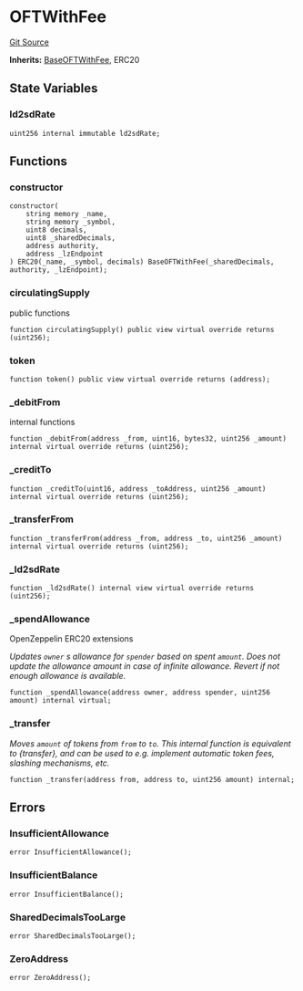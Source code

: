 # OFTWithFee
[Git Source](https://github.com/manifoldfinance/mevETH2/blob/b0e2069a5fc2dbba164002d348bd88f3539a53df/src/layerZero/oft/OFTWithFee.sol)

**Inherits:**
[BaseOFTWithFee](/src/layerZero/oft/BaseOFTWithFee.sol/abstract.BaseOFTWithFee.md), ERC20


## State Variables
### ld2sdRate

```solidity
uint256 internal immutable ld2sdRate;
```


## Functions
### constructor


```solidity
constructor(
    string memory _name,
    string memory _symbol,
    uint8 decimals,
    uint8 _sharedDecimals,
    address authority,
    address _lzEndpoint
) ERC20(_name, _symbol, decimals) BaseOFTWithFee(_sharedDecimals, authority, _lzEndpoint);
```

### circulatingSupply

public functions


```solidity
function circulatingSupply() public view virtual override returns (uint256);
```

### token


```solidity
function token() public view virtual override returns (address);
```

### _debitFrom

internal functions


```solidity
function _debitFrom(address _from, uint16, bytes32, uint256 _amount) internal virtual override returns (uint256);
```

### _creditTo


```solidity
function _creditTo(uint16, address _toAddress, uint256 _amount) internal virtual override returns (uint256);
```

### _transferFrom


```solidity
function _transferFrom(address _from, address _to, uint256 _amount) internal virtual override returns (uint256);
```

### _ld2sdRate


```solidity
function _ld2sdRate() internal view virtual override returns (uint256);
```

### _spendAllowance

OpenZeppelin ERC20 extensions

*Updates `owner` s allowance for `spender` based on spent `amount`.
Does not update the allowance amount in case of infinite allowance.
Revert if not enough allowance is available.*


```solidity
function _spendAllowance(address owner, address spender, uint256 amount) internal virtual;
```

### _transfer

*Moves `amount` of tokens from `from` to `to`.
This internal function is equivalent to {transfer}, and can be used to
e.g. implement automatic token fees, slashing mechanisms, etc.*


```solidity
function _transfer(address from, address to, uint256 amount) internal;
```

## Errors
### InsufficientAllowance

```solidity
error InsufficientAllowance();
```

### InsufficientBalance

```solidity
error InsufficientBalance();
```

### SharedDecimalsTooLarge

```solidity
error SharedDecimalsTooLarge();
```

### ZeroAddress

```solidity
error ZeroAddress();
```

